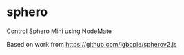 # sphero
Control Sphero Mini using NodeMate

Based on work from https://github.com/igbopie/spherov2.js
